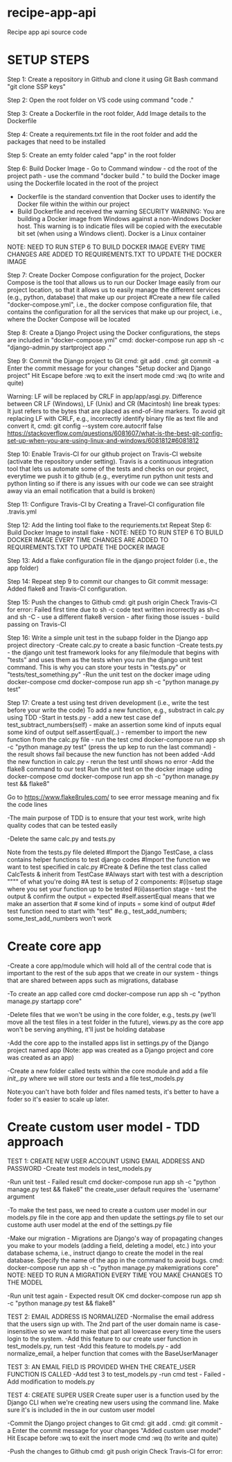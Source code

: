 # recipe-app-api
Recipe app api source code

# SETUP STEPS
Step 1: Create a repository in Github and clone it using Git Bash command "git clone SSP keys"

Step 2: Open the root folder on VS code using command "code ."

Step 3: Create a Dockerfile in the root folder, Add Image details to the Dockerfile

Step 4: Create a requirements.txt file in the root folder and add the packages that need to be installed 

Step 5: Create an emty folder caled "app" in the root folder

Step 6: Build Docker Image - Go to Command window - cd the root of the project path - use the command "docker build ." to build the Docker image using the Dockerfile located in the root of the project
- Dockerfile is the standard convention that Docker uses to identify the Docker file within the within our project
- Build Dockerfile and received the warning SECURITY WARNING: You are building a Docker image from Windows against a non-Windows Docker host. This warning is to indicatie files will be copied with the executable bit set (when using a Windows client). Docker is a Linux container

NOTE: NEED TO RUN STEP 6 TO BUILD DOCKER IMAGE EVERY TIME CHANGES ARE ADDED TO REQUIREMENTS.TXT TO UPDATE THE DOCKER IMAGE 

Step 7: Create Docker Compose configuration for the project, Docker Compose is the tool that allows us to run our Docker Image easily from our project location, so that it allows us to easily manage the different services (e.g., python, database) that make up our project
#Create a new file called "docker-compose.yml", i.e., the docker compose configuration file, that contains the configuration for all the services that make up our project, i.e., where the Docker Compose will be located 

Step 8: Create a Django Project using the Docker configurations, the steps are included in "docker-compose.yml" 
cmd: docker-compose run app sh -c "django-admin.py startproject app ."

Step 9: Commit the Django project to Git
cmd: git add .
cmd: git commit -a
Enter the commit message for your changes "Setup docker and Django project" 
Hit Escape before :wq to exit the insert mode
cmd :wq (to write and quite)

Warning: LF will be replaced by CRLF in app/app/asgi.py. 
Difference between CR LF (Windows), LF (Unix) and CR (Macintosh) line break types: It just refers to the bytes that are placed as end-of-line markers.
To avoid git replacing LF with CRLF, e.g., incorrectly identify binary file as text file and convert it, cmd: git config --system core.autocrlf false https://stackoverflow.com/questions/6081607/what-is-the-best-git-config-set-up-when-you-are-using-linux-and-windows/6081812#6081812

Step 10: Enable Travis-CI for our github project on Travis-CI website (activate the repository under setting). Travis is a continuous integration tool that lets us automate some of the tests and checks on our project, everytime we push it to github (e.g., everytime run python unit tests and python linting so if there is any issues with our code we can see straight away via an email notification that a build is broken)

Step 11: Configure Travis-CI by Creating a Travel-CI configuration file .travis.yml

Step 12: Add the linting tool flake to the requriements.txt
Repeat Step 6: Build Docker Image to install flake - 
NOTE: NEED TO RUN STEP 6 TO BUILD DOCKER IMAGE EVERY TIME CHANGES ARE ADDED TO REQUIREMENTS.TXT TO UPDATE THE DOCKER IMAGE 

Step 13: Add a flake configuration file in the django project folder (i.e., the app folder) 

Step 14: Repeat step 9 to commit our changes to Git
commit message: Added flake8 and Travis-CI configuration. 

Step 15: Push the changes to Github
cmd: git push origin
Check Travis-CI for error: Failed first time due to sh -c code text written incorrectly as sh-c and sh -C - use a different flake8 version - after fixing those issues - build passing on Travis-CI

Step 16: Write a simple unit test in the subapp folder in the Django app project directory
-Create calc.py to create a basic function
-Create tests.py - the django unit test framework looks for any file/module that begins with "tests" and uses them as the tests when you run the django unit test command. This is why you can store your tests in "tests.py" or "tests/test_something.py"
-Run the unit test on the docker image uding docker-compose 
cmd docker-compose run app sh -c "python manage.py test"

Step 17: Create a test using test driven development (i.e., write the test before your write the code)
To add a new function, e.g., substract in calc.py using TDD
-Start in tests.py 
    - add a new test case def test_subtract_numbers(self)
    - make an assertion some kind of inputs equal some kind of output self.assertEqual(..)
    - remember to import the new function from the calc.py file 
    - run the test cmd docker-compose run app sh -c "python manage.py test" (press the up kep to run the last command)
    - the result shows fail because the new function has not been added
-Add the new function in calc.py - rerun the test until shows no error
-Add the flake8 command to our test Run the unit test on the docker image uding docker-compose 
cmd docker-compose run app sh -c "python manage.py test && flake8"

Go to https://www.flake8rules.com/ to see error message meaning and fix the code lines

-The main purpose of TDD is to ensure that your test work, write high quality codes that can be tested easily

-Delete the same calc.py and tests.py

Note from the tests.py file deleted
#Import the Django TestCase, a class contains helper functions to test django codes
#Import the function we want to test specified in calc.py
#Create & Define the test class called CalcTests & inherit from TestCase
#Always start with test with a description """" of what you're doing
#A test is setup of 2 components:
#(i)setup stage where you set your function up to be tested
#(ii)assertion stage - test the output & confirm the output = expected
#self.assertEqual means that we make an assertion that # some kind of inputs = some kind of output
#def test function need to start with "test"
#e.g., test_add_numbers; some_test_add_numbers won't work

# Create core app 
-Create a core app/module which will hold all of the central code that is important to the rest of the sub apps that we create in our system - things that are shared between apps such as migrations, database

-To create an app called core
cmd docker-compose run app sh -c "python manage.py startapp core"

-Delete files that we won't be using in the core folder, e.g., tests.py (we'll move all the test files in a test folder in the future), views.py as the core app won't be serving anything, it'll just be holding database

-Add the core app to the installed apps list in settings.py of the Django project named app (Note: app was created as a Django project and core was created as an app)

-Create a new folder called tests within the core module and add a file  _init__.py where we will store our tests and a file test_models.py

Note:you can't have both folder and files named tests, it's better to have a foder so it's easier to scale up later.

# Create custom user model - TDD approach

TEST 1: CREATE NEW USER ACCOUNT USING EMAIL ADDRESS AND PASSWORD
-Create test models in test_models.py

-Run unit test - Failed result 
cmd docker-compose run app sh -c "python manage.py test && flake8"
the create_user default requires the 'username' argument

-To make the test pass, we need to create a custom user model in our models.py file in the core app and then update the settings.py file to set our custome auth user model at the end of the settings.py file

-Make our migration - Migrations are Django's way of propagating changes you make to your models (adding a field, deleting a model, etc.) into your database schema, i.e., instruct django to create the model in the real database. Specify the name of the app in the command to avoid bugs.
cmd: docker-compose run app sh -c "python manage.py makemigrations core"
NOTE: NEED TO RUN A MIGRATION EVERY TIME YOU MAKE CHANGES TO THE MODEL

-Run unit test again - Expected result OK
cmd docker-compose run app sh -c "python manage.py test && flake8"

TEST 2: EMAIL ADDRESS IS NORMALIZED
-Normalise the email address that the users sign up with. The 2nd part of the user domain name is case-insensitive so we want to make that part all lowercase every time the users login to the system.
-Add this feature to our create user function in test_models.py, run test
-Add this feature to models.py - add normalize_email, a helper function that comes with the BaseUserManager

TEST 3: AN EMAIL FIELD IS PROVIDED WHEN THE CREATE_USER FUNCTION IS CALLED
-Add test 3 to test_models.py
-run cmd test - Failed
-Add modification to models.py

TEST 4: CREATE SUPER USER
Create super user is a function used by the Django CLI when we're creating new users using the command line. Make sure it's is included in the in our custom user model

-Commit the Django project changes to Git
cmd: git add .
cmd: git commit -a
Enter the commit message for your changes "Added custom user model" 
Hit Escape before :wq to exit the insert mode
cmd :wq (to write and quite)

-Push the changes to Github
cmd: git push origin
Check Travis-CI for error: